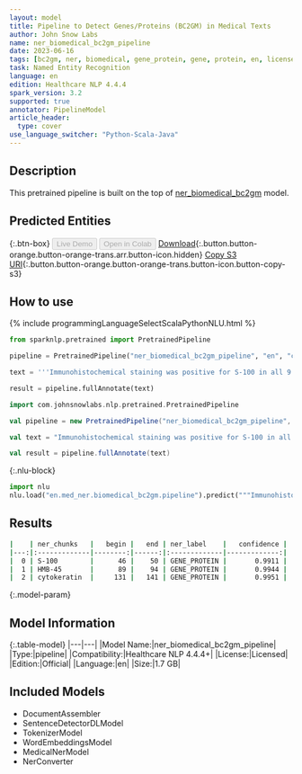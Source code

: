 ```yaml
---
layout: model
title: Pipeline to Detect Genes/Proteins (BC2GM) in Medical Texts
author: John Snow Labs
name: ner_biomedical_bc2gm_pipeline
date: 2023-06-16
tags: [bc2gm, ner, biomedical, gene_protein, gene, protein, en, licensed, clinical]
task: Named Entity Recognition
language: en
edition: Healthcare NLP 4.4.4
spark_version: 3.2
supported: true
annotator: PipelineModel
article_header:
  type: cover
use_language_switcher: "Python-Scala-Java"
---
```


## Description

This pretrained pipeline is built on the top of [ner_biomedical_bc2gm](https://nlp.johnsnowlabs.com/2022/05/11/ner_biomedical_bc2gm_en_2_4.html) model.

## Predicted Entities



{:.btn-box}
<button class="button button-orange" disabled>Live Demo</button>
<button class="button button-orange" disabled>Open in Colab</button>
[Download](https://s3.amazonaws.com/auxdata.johnsnowlabs.com/clinical/models/ner_biomedical_bc2gm_pipeline_en_4.4.4_3.2_1686954776374.zip){:.button.button-orange.button-orange-trans.arr.button-icon.hidden}
[Copy S3 URI](s3://auxdata.johnsnowlabs.com/clinical/models/ner_biomedical_bc2gm_pipeline_en_4.4.4_3.2_1686954776374.zip){:.button.button-orange.button-orange-trans.button-icon.button-copy-s3}

## How to use

<div class="tabs-box" markdown="1">
{% include programmingLanguageSelectScalaPythonNLU.html %}

```python
from sparknlp.pretrained import PretrainedPipeline

pipeline = PretrainedPipeline("ner_biomedical_bc2gm_pipeline", "en", "clinical/models")

text = '''Immunohistochemical staining was positive for S-100 in all 9 cases stained, positive for HMB-45 in 9 (90%) of 10, and negative for cytokeratin in all 9 cases in which myxoid melanoma remained in the block after previous sections.'''

result = pipeline.fullAnnotate(text)
```
```scala
import com.johnsnowlabs.nlp.pretrained.PretrainedPipeline

val pipeline = new PretrainedPipeline("ner_biomedical_bc2gm_pipeline", "en", "clinical/models")

val text = "Immunohistochemical staining was positive for S-100 in all 9 cases stained, positive for HMB-45 in 9 (90%) of 10, and negative for cytokeratin in all 9 cases in which myxoid melanoma remained in the block after previous sections."

val result = pipeline.fullAnnotate(text)
```


{:.nlu-block}
```python
import nlu
nlu.load("en.med_ner.biomedical_bc2gm.pipeline").predict("""Immunohistochemical staining was positive for S-100 in all 9 cases stained, positive for HMB-45 in 9 (90%) of 10, and negative for cytokeratin in all 9 cases in which myxoid melanoma remained in the block after previous sections.""")
```

</div>



## Results

```bash
|    | ner_chunks   |   begin |   end | ner_label    |   confidence |
|---:|:-------------|--------:|------:|:-------------|-------------:|
|  0 | S-100        |      46 |    50 | GENE_PROTEIN |       0.9911 |
|  1 | HMB-45       |      89 |    94 | GENE_PROTEIN |       0.9944 |
|  2 | cytokeratin  |     131 |   141 | GENE_PROTEIN |       0.9951 |
```

{:.model-param}
## Model Information

{:.table-model}
|---|---|
|Model Name:|ner_biomedical_bc2gm_pipeline|
|Type:|pipeline|
|Compatibility:|Healthcare NLP 4.4.4+|
|License:|Licensed|
|Edition:|Official|
|Language:|en|
|Size:|1.7 GB|

## Included Models

- DocumentAssembler
- SentenceDetectorDLModel
- TokenizerModel
- WordEmbeddingsModel
- MedicalNerModel
- NerConverter